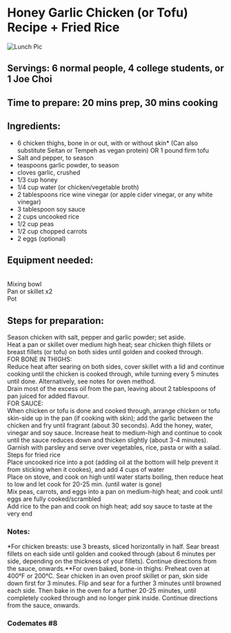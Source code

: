 # Honey Garlic Chicken (or Tofu) Recipe + Fried Rice

![Lunch Pic](https://cafedelites.com/wp-content/uploads/2016/09/Honey-Garlic-Chicken-IMAGE-1.jpg)

## Servings: 6 normal people, 4 college students, or 1 Joe Choi

## Time to prepare: 20 mins prep, 30 mins cooking

## Ingredients:
- 6 chicken thighs, bone in or out, with or without skin* (Can also substitute Seitan or Tempeh as vegan protein)
  OR 1 pound firm tofu
- Salt and pepper, to season
- teaspoons garlic powder, to season
- cloves garlic, crushed
- 1/3 cup honey
- 1/4 cup water (or chicken/vegetable broth)
- 2 tablespoons rice wine vinegar (or apple cider vinegar, or any white vinegar)
- 3 tablespoon soy sauce
- 2 cups uncooked rice
- 1/2 cup peas
- 1/2 cup chopped carrots
- 2 eggs (optional)
## Equipment needed:
<br>Mixing bowl
<br>Pan or skillet x2
<br>Pot
## Steps for preparation:
Season chicken with salt, pepper and garlic powder; set aside.
<br>Heat a pan or skillet over medium high heat; sear chicken thigh fillets or breast fillets (or tofu) on both sides until golden and cooked through.
<br>FOR BONE IN THIGHS:
<br>Reduce heat after searing on both sides, cover skillet with a lid and continue cooking until the chicken is cooked through, while turning every 5 minutes until done. Alternatively, see notes for oven method.
<br>Drain most of the excess oil from the pan, leaving about 2 tablespoons of pan juiced for added flavour.
<br>FOR SAUCE:
<br>When chicken or tofu is done and cooked through, arrange chicken or tofu skin-side up in the pan (if cooking with skin); add the garlic between the chicken and fry until fragrant (about 30 seconds). Add the honey, water, vinegar and soy sauce. Increase heat to medium-high and continue to cook until the sauce reduces down and thicken slightly (about 3-4 minutes).
<br>Garnish with parsley and serve over vegetables, rice, pasta or with a salad.
<br>Steps for fried rice
<br>Place uncooked rice into a pot (adding oil at the bottom will help prevent it from sticking when it cookes), and add 4 cups of water
<br>Place on stove, and cook on high until water starts boiling, then reduce heat to low and let cook for 20-25 min. (until water is gone)
<br>Mix peas, carrots, and eggs into a pan on medium-high heat; and cook until eggs are fully cooked/scrambled
<br>Add rice to the pan and cook on high heat; add soy sauce to taste at the very end
### Notes:
*For chicken breasts: use 3 breasts, sliced horizontally in half. Sear breast fillets on each side until golden and cooked through (about 6 minutes per side, depending on the thickness of your fillets). Continue directions from the sauce, onwards.**For oven baked, bone-in thighs: Preheat oven at 400°F or 200°C. Sear chicken in an oven proof skillet or pan, skin side down first for 3 minutes. Flip and sear for a further 3 minutes until browned each side. Then bake in the oven for a further 20-25 minutes, until completely cooked through and no longer pink inside. Continue directions from the sauce, onwards.

### Codemates #8
